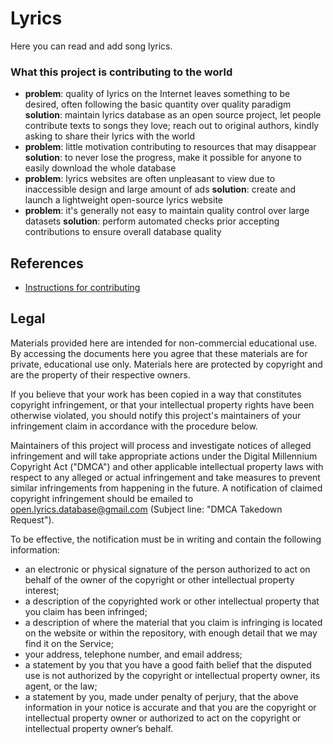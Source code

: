 # Lyrics

Here you can read and add song lyrics.

### What this project is contributing to the world

* **problem**: quality of lyrics on the Internet leaves something to be desired, often following the basic quantity over quality paradigm **solution**: maintain lyrics database as an open source project, let people contribute texts to songs they love; reach out to original authors, kindly asking to share their lyrics with the world
* **problem**: little motivation contributing to resources that may disappear **solution**: to never lose the progress, make it possible for anyone to easily download the whole database
* **problem**: lyrics websites are often unpleasant to view due to inaccessible design and large amount of ads **solution**: create and launch a lightweight open-source lyrics website
* **problem**: it's generally not easy to maintain quality control over large datasets **solution**: perform automated checks prior accepting contributions to ensure overall database quality

## References

* [Instructions for contributing](https://github.com/Lyrics/lyrics/tree/master/docs/Contributing.md)

## Legal

Materials provided here are intended for non-commercial educational use. By accessing the documents here you agree that these materials are for private, educational use only. Materials here are protected by copyright and are the property of their respective owners.

If you believe that your work has been copied in a way that constitutes copyright infringement, or that your intellectual property rights have been otherwise violated, you should notify this project's maintainers of your infringement claim in accordance with the procedure below.

Maintainers of this project will process and investigate notices of alleged infringement and will take appropriate actions under the Digital Millennium Copyright Act \("DMCA"\) and other applicable intellectual property laws with respect to any alleged or actual infringement and take measures to prevent similar infringements from happening in the future. A notification of claimed copyright infringement should be emailed to open.lyrics.database@gmail.com \(Subject line: "DMCA Takedown Request"\).

To be effective, the notification must be in writing and contain the following information:

* an electronic or physical signature of the person authorized to act on behalf of the owner of the copyright or other intellectual property interest;
* a description of the copyrighted work or other intellectual property that you claim has been infringed;
* a description of where the material that you claim is infringing is located on the website or within the repository, with enough detail that we may find it on the Service;
* your address, telephone number, and email address;
* a statement by you that you have a good faith belief that the disputed use is not authorized by the copyright or intellectual property owner, its agent, or the law;
* a statement by you, made under penalty of perjury, that the above information in your notice is accurate and that you are the copyright or intellectual property owner or authorized to act on the copyright or intellectual property owner‘s behalf.

